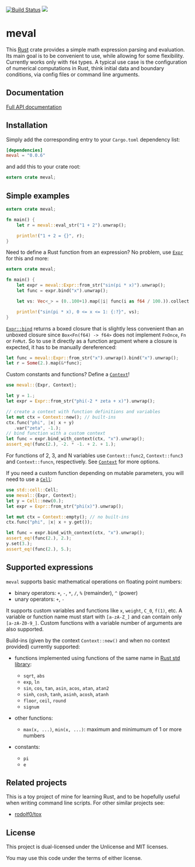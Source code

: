 [![Build Status](https://travis-ci.org/rekka/meval-rs.svg?branch=master)](https://travis-ci.org/rekka/meval-rs)
[![](http://meritbadge.herokuapp.com/meval)](https://crates.io/crates/meval)

[Expr]: http://rekka.github.io/meval-rs/meval/struct.Expr.html
[Expr::bind]: http://rekka.github.io/meval-rs/meval/struct.Expr.html#method.bind
[Context]: http://rekka.github.io/meval-rs/meval/trait.Context.html

# meval

This [Rust] crate provides a simple math expression parsing and evaluation. Its main goal is to
be convenient to use, while allowing for some flexibility. Currently works only with `f64`
types. A typical use case is the configuration of numerical computations in
Rust, think initial data and boundary conditions, via config files or command line arguments.

## Documentation

[Full API documentation](http://rekka.github.io/meval-rs/meval/index.html)

## Installation

Simply add the corresponding entry to your `Cargo.toml` dependency list:

```toml
[dependencies]
meval = "0.0.6"
```

and add this to your crate root:

```rust
extern crate meval;
```

## Simple examples

```rust
extern crate meval;

fn main() {
    let r = meval::eval_str("1 + 2").unwrap();

    println!("1 + 2 = {}", r);
}
```

Need to define a Rust function from an expression? No problem, use [`Expr`][Expr]
for this and more:

```rust
extern crate meval;

fn main() {
    let expr = meval::Expr::from_str("sin(pi * x)").unwrap();
    let func = expr.bind("x").unwrap();

    let vs: Vec<_> = (0..100+1).map(|i| func(i as f64 / 100.)).collect();

    println!("sin(pi * x), 0 <= x <= 1: {:?}", vs);
}
```

[`Expr::bind`][Expr::bind] returns a boxed closure that is slightly less
convenient than an unboxed closure since `Box<Fn(f64) -> f64>` does not implement `FnOnce`,
`Fn` or `FnMut`. So to use it directly as a function argument where a closure is expected, it
has to be manually dereferenced:

```rust
let func = meval::Expr::from_str("x").unwrap().bind("x").unwrap();
let r = Some(2.).map(&*func);
```

Custom constants and functions? Define a [`Context`][Context]!

```rust
use meval::{Expr, Context};

let y = 1.;
let expr = Expr::from_str("phi(-2 * zeta + x)").unwrap();

// create a context with function definitions and variables
let mut ctx = Context::new(); // built-ins
ctx.func("phi", |x| x + y)
   .var("zeta", -1.);
// bind function with a custom context
let func = expr.bind_with_context(ctx, "x").unwrap();
assert_eq!(func(2.), -2. * -1. + 2. + 1.);
```

For functions of 2, 3, and N variables use `Context::func2`, `Context::func3` and
`Context::funcn`,
respectively. See [`Context`][Context] for more options.

If you need a custom function depending on mutable parameters, you will need to use a
[`Cell`](https://doc.rust-lang.org/stable/std/cell/struct.Cell.html):

```rust
use std::cell::Cell;
use meval::{Expr, Context};
let y = Cell::new(0.);
let expr = Expr::from_str("phi(x)").unwrap();

let mut ctx = Context::empty(); // no built-ins
ctx.func("phi", |x| x + y.get());

let func = expr.bind_with_context(ctx, "x").unwrap();
assert_eq!(func(2.), 2.);
y.set(3.);
assert_eq!(func(2.), 5.);
```

## Supported expressions

`meval` supports basic mathematical operations on floating point numbers:

- binary operators: `+`, `-`, `*`, `/`, `%` (remainder), `^` (power)
- unary operators: `+`, `-`

It supports custom variables and functions like `x`, `weight`, `C_0`, `f(1)`, etc. A variable
or function name must start with `[a-zA-Z_]` and can contain only `[a-zA-Z0-9_]`. Custom
functions with a variable number of arguments are also supported.

Build-ins (given by the context `Context::new()` and when no context provided) currently
supported:

- functions implemented using functions of the same name in [Rust std library][std-float]:

    - `sqrt`, `abs`
    - `exp`, `ln`
    - `sin`, `cos`, `tan`, `asin`, `acos`, `atan`, `atan2`
    - `sinh`, `cosh`, `tanh`, `asinh`, `acosh`, `atanh`
    - `floor`, `ceil`, `round`
    - `signum`

- other functions:

    - `max(x, ...)`, `min(x, ...)`: maximum and minimumum of 1 or more numbers

- constants:

    - `pi`
    - `e`

## Related projects

This is a toy project of mine for learning Rust, and to be hopefully useful when writing
command line scripts. For other similar projects see:

- [rodolf0/tox](https://github.com/rodolf0/tox)

[Rust]: https://www.rust-lang.org/
[std-float]: http://doc.rust-lang.org/stable/std/primitive.f64.html

[Expr]: struct.Expr.html
[Expr::bind]: struct.Expr.html#method.bind
[Context]: struct.Context.html

## License

This project is dual-licensed under the Unlicense and MIT licenses.

You may use this code under the terms of either license.

[Expr]: http://rekka.github.io/meval-rs/meval/struct.Expr.html
[Expr::bind]: http://rekka.github.io/meval-rs/meval/struct.Expr.html#method.bind
[Context]: http://rekka.github.io/meval-rs/meval/trait.Context.html
